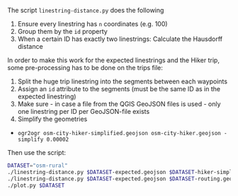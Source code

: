 The script `linestring-distance.py` does the following

1. Ensure every linestring has `n` coordinates (e.g. 100)
2. Group them by the `id` property
3. When a certain ID has exactly two linestrings: Calculate the Hausdorff distance

In order to make this work for the expected linestrings and the Hiker trip, some pre-processing has to be done on the trips file:

1. Split the huge trip linestring into the segments between each waypoints
2. Assign an `id` attribute to the segments (must be the same ID as in the expected linestring)
3. Make sure - in case a file from the QGIS GeoJSON files is used - only one linestring per ID per GeoJSON-file exists
4. Simplify the geometries
  * `ogr2ogr osm-city-hiker-simplified.geojson osm-city-hiker.geojson -simplify 0.00002`

Then use the script:

```bash
DATASET="osm-rural"
./linestring-distance.py $DATASET-expected.geojson $DATASET-hiker-simplified.geojson 2>/dev/null > $DATASET-hiker-hausdorff_distances.csv
./linestring-distance.py $DATASET-expected.geojson $DATASET-routing.geojson 2>/dev/null > $DATASET-routing-hausdorff_distances.csv
./plot.py $DATASET
```
